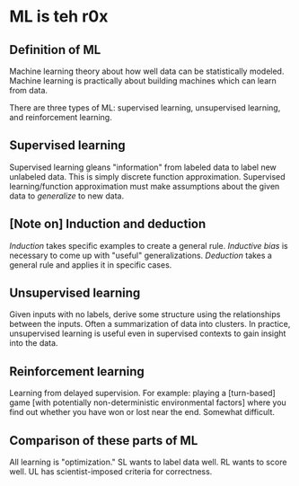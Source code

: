 ML is teh r0x
=============


Definition of ML
----------------

Machine learning theory about how well data can be statistically
modeled. Machine learning is practically about building machines which
can learn from data.

There are three types of ML: supervised learning, unsupervised learning,
and reinforcement learning.

Supervised learning
-------------------

Supervised learning gleans "information" from labeled data to label new
unlabeled data. This is simply discrete function approximation.
Supervised learning/function approximation must make assumptions about
the given data to *generalize* to new data.

[Note on] Induction and deduction
---------------------------------

*Induction* takes specific examples to create a general rule. *Inductive
bias* is necessary to come up with "useful" generalizations. *Deduction*
takes a general rule and applies it in specific cases.

Unsupervised learning
---------------------

Given inputs with no labels, derive some structure using the
relationships between the inputs. Often a summarization of data into
clusters. In practice, unsupervised learning is useful even in
supervised contexts to gain insight into the data.

Reinforcement learning
----------------------

Learning from delayed supervision. For example: playing a [turn-based]
game [with potentially non-deterministic environmental factors] where
you find out whether you have won or lost near the end. Somewhat
difficult.

Comparison of these parts of ML
-------------------------------

All learning is "optimization." SL wants to label data well. RL wants to
score well. UL has scientist-imposed criteria for correctness.
